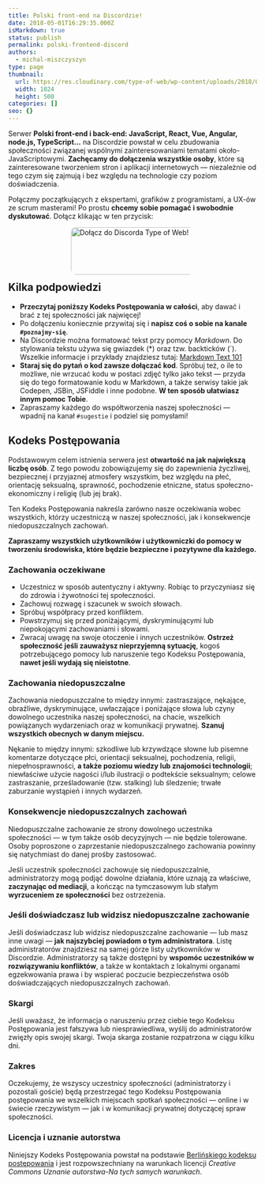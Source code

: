```yaml
---
title: Polski front-end na Discordzie!
date: 2018-05-01T16:29:35.000Z
isMarkdown: true
status: publish
permalink: polski-frontend-discord
authors:
  - michal-miszczyszyn
type: page
thumbnail:
  url: https://res.cloudinary.com/type-of-web/wp-content/uploads/2018/05/Discord-Feature-Graphic.png
  width: 1024
  height: 500
categories: []
seo: {}
---
```


Serwer **Polski front-end i back-end: JavaScript, React, Vue, Angular, node.js, TypeScript…** na Discordzie powstał w celu zbudowania społeczności związanej wspólnymi zainteresowaniami tematami około-JavaScriptowymi. **Zachęcamy do dołączenia wszystkie osoby**, które są zainteresowane tworzeniem stron i aplikacji internetowych — niezależnie od tego czym się zajmują i bez względu na technologie czy poziom doświadczenia.

Połączmy początkujących z ekspertami, grafików z programistami, a UX-ów ze scrum masterami! Po prostu **chcemy sobie pomagać i swobodnie dyskutować**. Dołącz klikając w ten przycisk:

<a href="https://discord.gg/va2NhBv" style="display: block; margin: 0 auto; width: 250px; height: 80px;"><img src="https://res.cloudinary.com/type-of-web/wp-content/uploads/2018/05/discord-join-button-300x96.png" alt="Dołącz do Discorda Type of Web!" title="Dołącz do Discorda Type of Web!" width="300" height="96" style="border-radius: 10px;" /></a>

## Kilka podpowiedzi

- **Przeczytaj poniższy Kodeks Postępowania w całości**, aby dawać i brać z tej społeczności jak najwięcej!
- Po dołączeniu koniecznie przywitaj się i **napisz coś o sobie na kanale `#poznajmy-się`**.
- Na Discordzie można formatować tekst przy pomocy _Markdown_. Do stylowania tekstu używa się gwiazdek (\*) oraz tzw. backticków (`). Wszelkie informacje i przykłady znajdziesz tutaj: [Markdown Text 101](https://support.discordapp.com/hc/en-us/articles/210298617-Markdown-Text-101-Chat-Formatting-Bold-Italic-Underline-)
- **Staraj się do pytań o kod zawsze dołączać kod**. Spróbuj też, o ile to możliwe, nie wrzucać kodu w postaci zdjęć tylko jako tekst — przyda się do tego formatowanie kodu w Markdown, a także serwisy takie jak Codepen, JSBin, JSFiddle i inne podobne. **W ten sposób ułatwiasz innym pomoc Tobie**.
- Zapraszamy każdego do współtworzenia naszej społeczności — wpadnij na kanał `#sugestie` i podziel się pomysłami!

## Kodeks Postępowania

Podstawowym celem istnienia serwera jest **otwartość na jak największą liczbę osób**. Z tego powodu zobowiązujemy się do zapewnienia życzliwej, bezpiecznej i przyjaznej atmosfery wszystkim, bez względu na płeć, orientację seksualną, sprawność, pochodzenie etniczne, status społeczno-ekonomiczny i religię (lub jej brak).

Ten Kodeks Postępowania nakreśla zarówno nasze oczekiwania wobec wszystkich, którzy uczestniczą w naszej społeczności, jak i konsekwencje niedopuszczalnych zachowań.

**Zapraszamy wszystkich użytkowników i użytkowniczki do pomocy w tworzeniu środowiska, które będzie bezpieczne i pozytywne dla każdego.**

### Zachowania oczekiwane

- Uczestnicz w sposób autentyczny i aktywny. Robiąc to przyczyniasz się do zdrowia i żywotności tej społeczności.
- Zachowuj rozwagę i szacunek w swoich słowach.
- Spróbuj współpracy przed konfliktem.
- Powstrzymuj się przed poniżającymi, dyskryminującymi lub niepokojącymi zachowaniami i słowami.
- Zwracaj uwagę na swoje otoczenie i innych uczestników. **Ostrzeż społeczność jeśli zauważysz nieprzyjemną sytuację**, kogoś potrzebującego pomocy lub naruszenie tego Kodeksu Postępowania, **nawet jeśli wydają się nieistotne**.

### Zachowania niedopuszczalne

Zachowania niedopuszczalne to między innymi: zastraszające, nękające, obraźliwe, dyskryminujące, uwłaczające i poniżające słowa lub czyny dowolnego uczestnika naszej społeczności, na chacie, wszelkich powiązanych wydarzeniach oraz w komunikacji prywatnej. **Szanuj wszystkich obecnych w danym miejscu.**

Nękanie to między innymi: szkodliwe lub krzywdzące słowne lub pisemne komentarze dotyczące płci, orientacji seksualnej, pochodzenia, religii, niepełnosprawności, **a także poziomu wiedzy lub znajomości technologii**; niewłaściwe użycie nagości i/lub ilustracji o podtekście seksualnym; celowe zastraszanie, prześladowanie (tzw. stalking) lub śledzenie; trwałe zaburzanie wystąpień i innych wydarzeń.

### Konsekwencje niedopuszczalnych zachowań

Niedopuszczalne zachowanie ze strony dowolnego uczestnika społeczności — w tym także osób decyzyjnych — nie będzie tolerowane. Osoby poproszone o zaprzestanie niedopuszczalnego zachowania powinny się natychmiast do danej prośby zastosować.

Jeśli uczestnik społeczności zachowuje się niedopuszczalnie, administratorzy mogą podjąć dowolne działania, które uznają za właściwe, **zaczynając od mediacji**, a kończąc na tymczasowym lub stałym **wyrzuceniem ze społeczności** bez ostrzeżenia.

### Jeśli doświadczasz lub widzisz niedopuszczalne zachowanie

Jeśli doświadczasz lub widzisz niedopuszczalne zachowanie — lub masz inne uwagi — **jak najszybciej powiadom o tym administratora**. Listę administratorów znajdziesz na samej górze listy użytkowników w Discordzie. Administratorzy są także dostępni by **wspomóc uczestników w rozwiązywaniu konfliktów**, a także w kontaktach z lokalnymi organami egzekwowania prawa i by wspierać poczucie bezpieczeństwa osób doświadczających niedopuszczalnych zachowań.

### Skargi

Jeśli uważasz, że informacja o naruszeniu przez ciebie tego Kodeksu Postępowania jest fałszywa lub niesprawiedliwa, wyślij do administratorów zwięzły opis swojej skargi. Twoja skarga zostanie rozpatrzona w ciągu kilku dni.

### Zakres

Oczekujemy, że wszyscy uczestnicy społeczności (administratorzy i pozostali goście) będą przestrzegać tego Kodeksu Postępowania postępowania we wszelkich miejscach spotkań społeczności — online i w świecie rzeczywistym — jak i w komunikacji prywatnej dotyczącej spraw społeczności.

### Licencja i uznanie autorstwa

Niniejszy Kodeks Postępowania powstał na podstawie [Berlińskiego kodeksu postępowania](https://berlincodeofconduct.org/pl/) i jest rozpowszechniany na warunkach licencji _Creative Commons Uznanie autorstwa-Na tych samych warunkach_.
